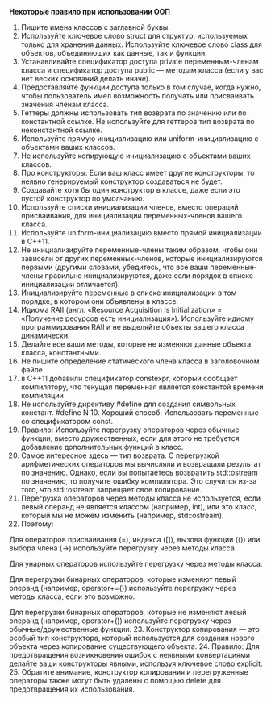 **Некоторые правило при использовании ООП**

1. Пишите имена классов с заглавной буквы.
2. Используйте ключевое слово struct для структур, используемых только для хранения данных. Используйте ключевое слово class для объектов, объединяющих как данные, так и функции.
3. Устанавливайте спецификатор доступа private переменным-членам класса и спецификатор доступа public — методам класса (если у вас нет веских оснований делать иначе).
4. Предоставляйте функции доступа только в том случае, когда нужно, чтобы пользователь имел возможность получать или присваивать значения членам класса.
5. Геттеры должны использовать тип возврата по значению или по константной ссылке. Не используйте для геттеров тип возврата по неконстантной ссылке.
6. Используйте прямую инициализацию или uniform-инициализацию с объектами ваших классов.
7. Не используйте копирующую инициализацию с объектами ваших классов.
8. Про конструкторы: Если ваш класс имеет другие конструкторы, то неявно генерируемый конструктор создаваться не будет.
9. Создавайте хотя бы один конструктор в классе, даже если это пустой конструктор по умолчанию.
10. Используйте списки инициализации членов, вместо операций присваивания, для инициализации переменных-членов вашего класса.
11. Используйте uniform-инициализацию вместо прямой инициализации в C++11.
12. Не инициализируйте переменные-члены таким образом, чтобы они зависели от других переменных-членов, которые инициализируются первыми (другими словами, убедитесь, что все ваши переменные-члены правильно инициализируются, даже если порядок в списке инициализации отличается).
13. Инициализируйте переменные в списке инициализации в том порядке, в котором они объявлены в классе.
14. Идиома RAII (англ. «Resource Acquisition Is Initialization» = «Получение ресурсов есть инициализация»). Используйте идиому программирования RAII и не выделяйте объекты вашего класса динамически.
15. Делайте все ваши методы, которые не изменяют данные объекта класса, константными.
16. Не пишите определение статического члена класса в заголовочном файле
17. в C++11 добавили спецификатор constexpr, который сообщает компилятору, что текущая переменная является константой времени компиляции
18. Не используйте директиву #define для создания символьных констант. #define N 10. Хороший способ: Использовать переменные со спецификатором const.
19. Правило: Используйте перегрузку операторов через обычные функции, вместо дружественных, если для этого не требуется добавление дополнительных функций в класс.
20. Самое интересное здесь — тип возврата. С перегрузкой арифметических операторов мы вычисляли и возвращали результат по значению. Однако, если вы попытаетесь возвратить std::ostream по значению, то получите ошибку компилятора. Это случится из-за того, что std::ostream запрещает свое копирование.
21. Перегрузка операторов через методы класса не используется, если левый операнд не является классом (например, int), или это класс, который мы не можем изменить (например, std::ostream).
22. Поэтому:

Для операторов присваивания (=), индекса ([]), вызова функции (()) или выбора члена (->) используйте перегрузку через методы класса.

Для унарных операторов используйте перегрузку через методы класса.

Для перегрузки бинарных операторов, которые изменяют левый операнд (например, operator+=()) используйте перегрузку через методы класса, если это возможно.

Для перегрузки бинарных операторов, которые не изменяют левый операнд (например, operator+()) используйте перегрузку через обычные/дружественные функции. 
23. Конструктор копирования — это особый тип конструктора, который используется для создания нового объекта через копирование существующего объекта.
24. Правило: Для предотвращения возникновения ошибок с неявными конвертациями делайте ваши конструкторы явными, используя ключевое слово explicit.
25. Обратите внимание, конструктор копирования и перегруженные операторы также могут быть удалены с помощью delete для предотвращения их использования.
